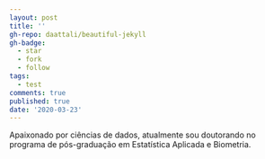```yaml
---
layout: post
title: ''
gh-repo: daattali/beautiful-jekyll
gh-badge:
  - star
  - fork
  - follow
tags:
  - test
comments: true
published: true
date: '2020-03-23'
---
```


Apaixonado por ciências de dados, atualmente sou doutorando no programa de pós-graduação em Estatística Aplicada e Biometria.
